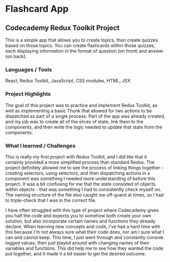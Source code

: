 # Flashcard App
## Codecademy Redux Toolkit Project

This is a simple app that allows you to create topics, then create quizzes based on those topics. You can create flashcards within those quizzes, each displaying information in the format of question (on front) and answer (on back). 

### Languages / Tools

React, Redux Toolkit, JavaScript, CSS modules, HTML, JSX

### Project Highlights

The goal of this project was to practice and implement Redux Toolkit, as well as implementing a basic Thunk that allowed for two actions to be dispatched as part of a single process. Part of the app was already created, and my job was to create all of the slices of state, link them to the components, and then write the logic needed to update that state from the components. 

### What I learned / Challenges

This is really my first project with Redux Toolkit, and I did like that it certainly provided a more simplified process than standard Redux. The project definitely allowed me to see the process of linking things together - creating selectors, using selectors, and then dispatching actions in a component was something I needed more understanding of before this project. It was a bit confusing for me that the state consisted of objects within objects - that was something I had to consistently check myself on. The naming structure of the file also caught me off-guard at times, so I had to triple-check that I was in the correct file. 

I have often struggled with this type of project where Codecademy gives you half the code and expects you to somehow both create your own solution, but also incorporate certain names and functions they already declare. When learning new concepts and code, I've had a hard time with this because I'm not always sure what their code does, nor am I sure what I can and cannot keep. This time, I just went through and constantly console logged values, then just played around with changing names of their variables and functions. This did help me to see how they wanted the code put together, and it made it a bit easier to get the desired outcome. 